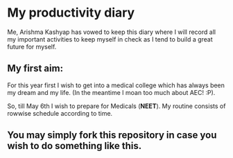 # My productivity diary

Me, Arishma Kashyap has vowed to keep this diary where I will record all my important activities to keep myself in check as I tend to 
build a great future for myself.

## My first aim:

For this year first I wish to get into a medical college which has always been my dream and my life. (In the meantime I moan too much about AEC! :P).

So, till May 6th I wish to prepare for Medicals (**NEET**).
My routine consists of rowwise schedule according to time.


## You may simply fork this repository in case you wish to do something like this.